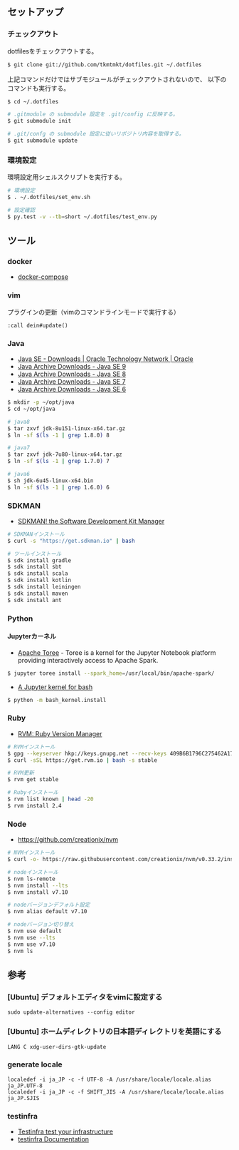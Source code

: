 
セットアップ
------------

### チェックアウト

dotfilesをチェックアウトする。

```sh
$ git clone git://github.com/tkmtmkt/dotfiles.git ~/.dotfiles

```

上記コマンドだけではサブモジュールがチェックアウトされないので、
以下のコマンドも実行する。

```sh
$ cd ~/.dotfiles

# .gitmodule の submodule 設定を .git/config に反映する。
$ git submodule init

# .git/confg の submodule 設定に従いリポジトリ内容を取得する。
$ git submodule update

```

### 環境設定

環境設定用シェルスクリプトを実行する。

```sh
# 環境設定
$ . ~/.dotfiles/set_env.sh

# 設定確認
$ py.test -v --tb=short ~/.dotfiles/test_env.py
```


ツール
------

### docker

* [docker-compose](https://docs.docker.com/compose/install/#install-compose)


### vim

プラグインの更新（vimのコマンドラインモードで実行する）

```
:call dein#update()
```


### Java

* [Java SE - Downloads | Oracle Technology Network | Oracle](http://www.oracle.com/technetwork/java/javase/downloads/index.html)
* [Java Archive Downloads - Java SE 9](http://www.oracle.com/technetwork/java/javase/downloads/java-archive-javase9-3934878.html)
* [Java Archive Downloads - Java SE 8](http://www.oracle.com/technetwork/java/javase/downloads/java-archive-javase8-2177648.html)
* [Java Archive Downloads - Java SE 7](http://www.oracle.com/technetwork/java/javase/downloads/java-archive-downloads-javase7-521261.html)
* [Java Archive Downloads - Java SE 6](http://www.oracle.com/technetwork/java/javase/downloads/java-archive-downloads-javase6-419409.html)

```sh
$ mkdir -p ~/opt/java
$ cd ~/opt/java

# java8
$ tar zxvf jdk-8u151-linux-x64.tar.gz
$ ln -sf $(ls -1 | grep 1.8.0) 8

# java7
$ tar zxvf jdk-7u80-linux-x64.tar.gz
$ ln -sf $(ls -1 | grep 1.7.0) 7

# java6
$ sh jdk-6u45-linux-x64.bin
$ ln -sf $(ls -1 | grep 1.6.0) 6

```


### SDKMAN

* [SDKMAN! the Software Development Kit Manager](http://sdkman.io/index.html)

```sh
# SDKMANインストール
$ curl -s "https://get.sdkman.io" | bash

# ツールインストール
$ sdk install gradle
$ sdk install sbt
$ sdk install scala
$ sdk install kotlin
$ sdk install leiningen
$ sdk install maven
$ sdk install ant
```


### Python

#### Jupyterカーネル

* [Apache Toree](https://toree.apache.org/docs/current/user/quick-start/) -
  Toree is a kernel for the Jupyter Notebook platform providing interactively access to Apache Spark.

```sh
$ jupyter toree install --spark_home=/usr/local/bin/apache-spark/
```

* [A Jupyter kernel for bash](https://github.com/takluyver/bash_kernel)

```sh
$ python -m bash_kernel.install
```


### Ruby

* [RVM: Ruby Version Manager](https://rvm.io/)

```sh
# RVMインストール
$ gpg --keyserver hkp://keys.gnupg.net --recv-keys 409B6B1796C275462A1703113804BB82D39DC0E3
$ curl -sSL https://get.rvm.io | bash -s stable

# RVM更新
$ rvm get stable

# Rubyインストール
$ rvm list known | head -20
$ rvm install 2.4
```


### Node

* https://github.com/creationix/nvm

```sh
# NVMインストール
$ curl -o- https://raw.githubusercontent.com/creationix/nvm/v0.33.2/install.sh | bash

# nodeインストール
$ nvm ls-remote
$ nvm install --lts
$ nvm install v7.10

# nodeバージョンデフォルト設定
$ nvm alias default v7.10

# nodeバージョン切り替え
$ nvm use default
$ nvm use --lts
$ nvm use v7.10
$ nvm ls
```


参考
----

### [Ubuntu] デフォルトエディタをvimに設定する

    sudo update-alternatives --config editor


### [Ubuntu] ホームディレクトリの日本語ディレクトリを英語にする

    LANG C xdg-user-dirs-gtk-update


### generate locale

    localedef -i ja_JP -c -f UTF-8 -A /usr/share/locale/locale.alias ja_JP.UTF-8
    localedef -i ja_JP -c -f SHIFT_JIS -A /usr/share/locale/locale.alias ja_JP.SJIS


### testinfra

* [Testinfra test your infrastructure](https://testinfra.readthedocs.io/en/latest/)
* [testinfra Documentation](https://media.readthedocs.org/pdf/testinfra/stable/testinfra.pdf)

<!-- vim: set ft=markdown ts=4 sw=4 et: -->

